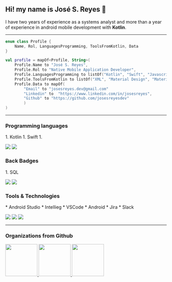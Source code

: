 ## Hi! my name is **José S. Reyes**  👋
I have two years of experience as a systems analyst and more than a year of experience in android mobile development with **Kotlin**. 

---
```kotlin  
enum class Profile {
    Name, Rol, LanguagesProgramming, ToolsFromKotlin, Data
}

val profile = mapOf<Profile, String>(
    Profile.Name to "José S. Reyes",
    Profile.Rol to "Native Mobile Application Developer",
    Profile.LanguagesProgramming to listOf("Kotlin", "Swift", "Javascript"),
    Profile.ToolsFromKotlin to listOf("XML", "Material Design", "Material Components", "RecyclerView", "Intents", "Lifecycle","Navigation Component", "Fragments", "ViewModel", "LiveData", "Coroutines", "Api Rest", "Room", "Flow"),
    Profile.Data to mapOf(
        "Email" to "josesreyes.dev@gmail.com"
        "Linkedin" to  "https://www.linkedin.com/in/josesreyes",
        "Github" to "https://github.com/josesreyesdev"
        )
)
```
---
<h3>Programming languages</h3>
1. Kotlin
1. Swift
1. 
 
<p>
<img src="https://img.shields.io/badge/JavaScript-F7DF1E?style=for-the-badge&logo=javascript&logoColor=black">
<img src="https://img.shields.io/badge/Python-14354C?style=for-the-badge&logo=python&logoColor=white">
</p>

<h3>Back Badges</h3>
1. SQL
<p>
    <img src="https://img.shields.io/badge/MySQL-005C84?style=for-the-badge&logo=mysql&logoColor=white">
    <img src="https://img.shields.io/badge/firebase%20realtime%20database-ffca28?style=for-the-badge&logo=firebase&logoColor=black">
</p>

<h3>Tools & Technologies</h3>
* Android Studio
* Intellieg
* VSCode
* Android
* Jira
* Slack
<p>
  <img src="https://img.shields.io/badge/Git-F05032?style=for-the-badge&logo=git&logoColor=white">
  <img src="https://img.shields.io/badge/GitHub-100000?style=for-the-badge&logo=github&logoColor=white">
  <img src="https://img.shields.io/badge/Notion-000000?style=for-the-badge&logo=notion&logoColor=white">
</p>

---
### Organizations from Github
<p>
  <a href="https://github.com/innovaccion-virtual">
    <img src="https://avatars.githubusercontent.com/u/70914071?s=200&v=4" height="100" width="100">
  </a>
  <a href="https://github.com/LaunchX-InnovaccionVirtual">
    <img src="https://avatars.githubusercontent.com/u/99037757?s=200&v=4" height="100" width="100">
  </a>
  <a href="https://github.com/LatinXperts">
    <img src="https://avatars.githubusercontent.com/u/99117267?s=200&v=4" height="100" width="100">
  </a>
</p>

<!--
**josesreyesdev/josesreyesdev** is a ✨ _special_ ✨ repository because its `README.md` (this file) appears on your GitHub profile.

Here are some ideas to get you started:

- 🔭 I’m currently working on ...
- 🌱 I’m currently learning ...
- 👯 I’m looking to collaborate on ...
- 🤔 I’m looking for help with ...
- 💬 Ask me about ...
- 📫 How to reach me: ...
- 😄 Pronouns: ...
- ⚡ Fun fact: ...
-->
